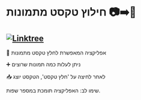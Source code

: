 # חילוץ טקסט מתמונות 📷➡️📄

## [![Linktree](https://img.shields.io/badge/linktree-white?style=for-the-badge&logo=linktree&logoColor=43E55E)](https://linktr.ee/sagib?lt_utm_source=lt_share_link#373198503)

📱 אפליקציה המאפשרת לחלץ טקסט מתמונות

➕ ניתן לעלות כמה תמונות שרוצים

📥 לאחר לחיצה על 'חלץ טקסט', הטקסט יוצג

שימו לב: האפליקציה תומכת במספר שפות.
